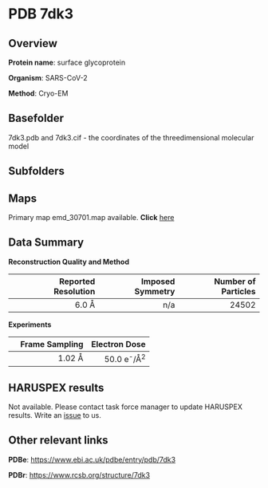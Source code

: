 # PDB 7dk3

## Overview

**Protein name**: surface glycoprotein

**Organism**: SARS-CoV-2

**Method**: Cryo-EM



## Basefolder

7dk3.pdb and 7dk3.cif - the coordinates of the threedimensional molecular model

## Subfolders









## Maps

Primary map emd_30701.map available. **Click** [here](http://ftp.wwpdb.org/pub/emdb/structures/EMD-30701/map/) 

## Data Summary
**Reconstruction Quality and Method**

|   | Reported Resolution | Imposed Symmetry | Number of Particles |
|---|-------------:|----------------:|--------------:|
|   |6.0 Å|n/a|24502|

**Experiments**

|   | Frame Sampling | Electron Dose |
|---|-------------:|----------------:|
|   |1.02 Å|50.0 e<sup>-</sup>/Å<sup>2</sup>|

## HARUSPEX results

Not available. Please contact task force manager to update HARUSPEX results. Write an [issue](https://github.com/thorn-lab/coronavirus_structural_task_force/issues) to us.

## Other relevant links 
**PDBe**:  https://www.ebi.ac.uk/pdbe/entry/pdb/7dk3
 
**PDBr**: https://www.rcsb.org/structure/7dk3 
